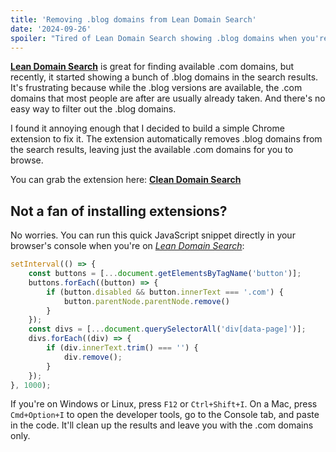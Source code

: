 ```yaml
---
title: 'Removing .blog domains from Lean Domain Search'
date: '2024-09-26'
spoiler: "Tired of Lean Domain Search showing .blog domains when you're only interested in .coms? I built a quick Chrome extension to clean up those search results. If you don't want to install it, there's also a simple code snippet you can run directly in your browser to filter them out. Check out the details here."
---
```


[**Lean Domain Search**](https://leandomainsearch.com/) is great for finding available .com domains, but recently, it started showing a bunch of .blog domains in the search results. It's frustrating because while the .blog versions are available, the .com domains that most people are after are usually already taken. And there's no easy way to filter out the .blog domains.

I found it annoying enough that I decided to build a simple Chrome extension to fix it. The extension automatically removes .blog domains from the search results, leaving just the available .com domains for you to browse.

You can grab the extension here: [**Clean Domain Search**](https://github.com/felixcarmona/clean-domain-search)

## Not a fan of installing extensions?

No worries. You can run this quick JavaScript snippet directly in your browser's console when you're on [*Lean Domain Search*](https://leandomainsearch.com/):

```javascript
setInterval(() => {
    const buttons = [...document.getElementsByTagName('button')];
    buttons.forEach((button) => {
        if (button.disabled && button.innerText === '.com') {
            button.parentNode.parentNode.remove()
        }
    });
    const divs = [...document.querySelectorAll('div[data-page]')];
    divs.forEach((div) => {
        if (div.innerText.trim() === '') {
            div.remove();
        }
    });
}, 1000);
```
If you're on Windows or Linux, press `F12` or `Ctrl+Shift+I`. On a Mac, press `Cmd+Option+I` to open the developer tools, go to the Console tab, and paste in the code. It'll clean up the results and leave you with the .com domains only.
